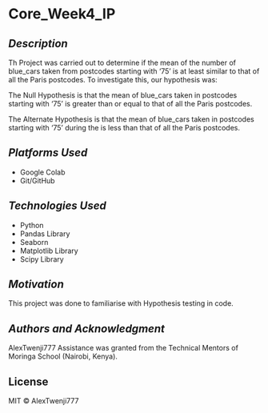 # Core_Week4_IP

## _Description_ ##
Th Project was carried out to determine if the mean of the number of blue_cars taken from postcodes starting with ‘75’ is at least similar to that of all the Paris postcodes. To investigate this, our hypothesis was:

The Null Hypothesis is that the mean of blue_cars taken in postcodes starting with ‘75’ is greater than or equal to that of all the Paris postcodes.

The Alternate Hypothesis is that the mean of blue_cars taken in postcodes starting with ‘75’ during the is less than that of all the Paris postcodes.

## _Platforms Used_ ##
* Google Colab
* Git/GitHub

## _Technologies Used_ ##
* Python
* Pandas Library
* Seaborn
* Matplotlib Library
* Scipy Library

## _Motivation_ ##
This project was done to familiarise with Hypothesis testing in code.

## _Authors and Acknowledgment_ ##
AlexTwenji777
Assistance was granted from the Technical Mentors of Moringa School (Nairobi, Kenya).


## License
MIT © AlexTwenji777
